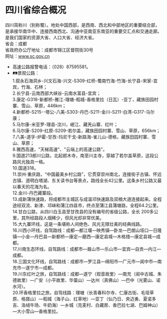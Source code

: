 # 四川省综合概况  
四川简称川（别称蜀）。地处中国西部，是西南、西北和中部地区的重要结合部，是承接华南华中、连接西南西北、沟通中亚南亚东南亚的重要交汇点和交通走廊。是我们国家的资源大省、人口大省、经济大省。   
省会：成都  
省政府办公厅地址：成都市锦江区督院街30号  
网址：www.sc.gov.cn  
  
* 高速公路报警电话：（028）87595581。   
* 🛤景观公路：  
1.叙永石海洞乡-兴文石海-兴文-S309-红桥-蜀南竹海-竹海-长宁县-宋家-宜宾，竹海、石林；  
2.长宁县-云南西部大峡谷-云南水富县-宜宾；  
3.康定-G318-新都桥-雅江-理塘-稻城-香格里拉（日瓦）-亚丁，藏族田园村寨、雪山、草原，446km；  
4.新都桥-S215--塔公-八美-S303-丹巴-S211-金川-S211-白湾-G317-马尔康；  
5.马尔康-米亚罗-理县-汶川，岷江、藏羌山寨、红叶；  
6.马尔康-S209-红原-S209-若尔盖，藏族田园村寨、雪山、草原，656km；  
7.八美-道孚-炉霍-甘孜-玛尼干戈-新路海-雀儿山-德格，藏族田园村寨、雪山、草原；  
8.雅西高速，"天梯高速"、"云端上的高速公路"。   
9.国道213郎川公路，北起郎木寺，南至川主寺，穿越了若尔盖草原，这段公路风光独具一格。   
10.国道318。   
11.崇州·重庆路，“中国最美乡村公路”，它贯穿崇州南北，连接街子古镇、怀远古镇、道明白塔湖、东关读书台等景点，路线全长42公里。这条乡村公路又最以春天的花海为名。   
12.金川-丹巴藏寨段。   
13.成新蒲快速路，将成都市主城区与成温邛快速路及双楠大道连接起来。全程途经双流、新津、邛崃和蒲江四县市，终点至蒲江县蒲塘路，全程64.2公里。   
14.甘白公路，从四川白玉县至甘孜县的没有编号的省级公路，全长 200多公里，其所经路段人烟稀少，但风光却非常优美。   
15.大九寨环线，这是一条堪称人间绝色、风光无限壮美的经典线路。   
16.川西小环线，自驾路线：成都—都江堰—映秀镇—卧龙—巴朗山垭口—日隆镇—小金—丹巴县—新都桥—康定—磨西—康定县城—木格措—康定县城—成都。   
17.川南生态环线，自驾路线：成都市—眉山市—乐山市—宜宾—自贡—内江—成都。   
18.三国文化环线，自驾路线：成都市—罗江县—绵阳市—广元市—阆中市—南充市—遂宁市—成都。   
19.川东红叶之旅，自驾路线：成都—遂宁（观音故里）—南充（阆中古城、朱德故里）—广安（小平故里、华蓥山）—达州（真佛山）—巴中（光雾山、诺水河）。   
20.环香格里拉之旅，自驾线路：理塘（长青春科尔寺、仁康古街、毛垭草原、格聂山）—稻城（海子山、红草地）—亚丁（仙乃日、央迈勇、夏诺多吉、洛绒牛场、牛奶海）—乡城（克麦村、白藏房、香巴拉七湖、巴姆神山）—大小雪山—香格里拉。   


